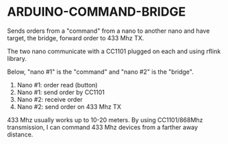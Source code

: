 ARDUINO-COMMAND-BRIDGE
======================

Sends orders from a "command" from a nano to another nano and have target, the
bridge, forward order to 433 Mhz TX.

The two nano communicate with a CC1101 plugged on each and using rflink library.

Below, "nano #1" is the "command" and "nano #2" is the "bridge".

1. Nano #1: order read (button)
2. Nano #1: send order by CC1101
3. Nano #2: receive order
4. Nano #2: send order on 433 Mhz TX

433 Mhz usually works up to 10-20 meters. By using CC1101/868Mhz transmission, I
can command 433 Mhz devices from a farther away distance.

